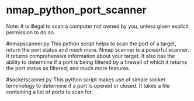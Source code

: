 # nmap_python_port_scanner

Note: It is illegal to scan a computer not owned by you, unless given explicit permission to do so.


#nmapscanner.py
This python script helps to scan the port of a target, return the port status and much more.
Nmap scanner is a powerful scanner. It returns comprehensive information about your target. It also has the ability to determine if a port is being filtered by a firewall of which it returns the port status as filtered; and much more features.

#socketscanner.py
This python script makes use of simple socket terminology to determine if a port is opened or closed. It takes a file containing a list of ports to scan for.